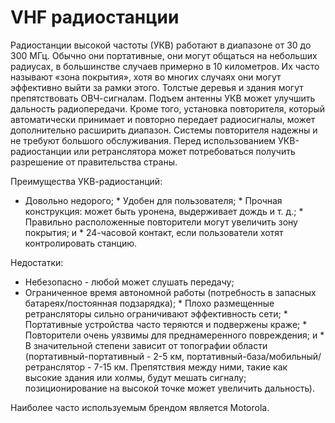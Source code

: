 [Title]: # (VHF радиостанции)
[Order]: # (6)

# VHF радиостанции

Радиостанции высокой частоты (УКВ) работают в диапазоне от 30 до 300 МГц. Обычно они портативные, они могут общаться на небольших радиусах, в большинстве случаев примерно в 10 километров. Их часто называют «зона покрытия», хотя во многих случаях они могут эффективно выйти за рамки этого. Толстые деревья и здания могут препятствовать ОВЧ-сигналам. Подъем антенны УКВ может улучшить дальность радиопередачи. Кроме того, установка повторителя, который автоматически принимает и повторно передает радиосигналы, может дополнительно расширить диапазон. Системы повторителя надежны и не требуют большого обслуживания. Перед использованием УКВ-радиостанции или ретранслятора может потребоваться получить разрешение от правительства страны.

Преимущества УКВ-радиостанций:

* Довольно недорого; * Удобен для пользователя; * Прочная конструкция: может быть уронена, выдерживает дождь и т. д.; * Правильно расположенные повторители могут увеличить зону покрытия; и * 24-часовой контакт, если пользователи хотят  контролировать станцию.

Недостатки:

* Небезопасно - любой может слушать передачу;
* Ограниченное время автономной работы (потребность в запасных батареях/постоянная подзарядка); * Плохо размещенные ретрансляторы сильно ограничивают эффективность сети; * Портативные устройства часто теряются и подвержены краже; * Повторители очень уязвимы для преднамеренного повреждения; и * В значительной степени зависит от топографии области (портативный-портативный - 2-5 км, портативный-база/мобильный/ретранслятор - 7-15 км. Препятствия между ними, такие как высокие здания или холмы, будут мешать сигналу; позиционирование на высокой точке может увеличить дальность).

Наиболее часто используемым брендом является Motorola.